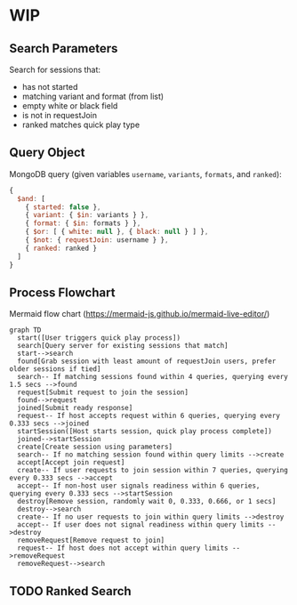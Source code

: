# WIP

## Search Parameters

Search for sessions that:
 - has not started
 - matching variant and format (from list)
 - empty white or black field
 - is not in requestJoin
 - ranked matches quick play type

## Query Object

MongoDB query (given variables `username`, `variants`, `formats`, and `ranked`):

``` js
{
  $and: [
    { started: false },
    { variant: { $in: variants } },
    { format: { $in: formats } },
    { $or: [ { white: null }, { black: null } ] },
    { $not: { requestJoin: username } },
    { ranked: ranked }
  ]
}
```

## Process Flowchart

Mermaid flow chart (https://mermaid-js.github.io/mermaid-live-editor/)
``` mermaid
graph TD
  start([User triggers quick play process])
  search[Query server for existing sessions that match]
  start-->search
  found[Grab session with least amount of requestJoin users, prefer older sessions if tied]
  search-- If matching sessions found within 4 queries, querying every 1.5 secs -->found
  request[Submit request to join the session]
  found-->request
  joined[Submit ready response]
  request-- If host accepts request within 6 queries, querying every 0.333 secs -->joined
  startSession([Host starts session, quick play process complete])
  joined-->startSession
  create[Create session using parameters]
  search-- If no matching session found within query limits -->create
  accept[Accept join request]
  create-- If user requests to join session within 7 queries, querying every 0.333 secs -->accept
  accept-- If non-host user signals readiness within 6 queries, querying every 0.333 secs -->startSession
  destroy[Remove session, randomly wait 0, 0.333, 0.666, or 1 secs]
  destroy-->search
  create-- If no user requests to join within query limits -->destroy
  accept-- If user does not signal readiness within query limits -->destroy
  removeRequest[Remove request to join]
  request-- If host does not accept within query limits -->removeRequest
  removeRequest-->search
```

## TODO Ranked Search